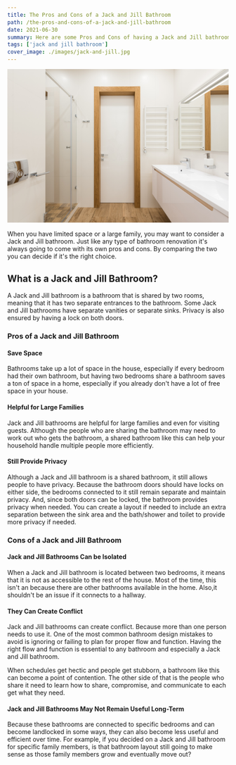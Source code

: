 ```yaml
---
title: The Pros and Cons of a Jack and Jill Bathroom
path: /the-pros-and-cons-of-a-jack-and-jill-bathroom
date: 2021-06-30
summary: Here are some Pros and Cons of having a Jack and Jill bathroom.
tags: ['jack and jill bathroom']
cover_image: ./images/jack-and-jill.jpg
---
```


![background](./images/jack-and-jill.jpg)

When you have limited space or a large family, you may want to consider a Jack and Jill bathroom. Just like any type of bathroom renovation it's always going to come with its own pros and cons. By comparing the two you can decide if it's the right choice. 

##  What is a Jack and Jill Bathroom?

A Jack and Jill bathroom is a bathroom that is shared by two rooms, meaning that it has two separate entrances to the bathroom. Some Jack and Jill bathrooms have separate vanities or separate sinks. Privacy is also ensured by having a lock on both doors.

###  Pros of a Jack and Jill Bathroom

 #### Save Space

Bathrooms take up a lot of space in the house, especially if every bedroom had their own bathroom, but having two bedrooms share a bathroom saves a ton of space in a home, especially if you already don't have a lot of free space in your house.

 #### Helpful for Large Families

Jack and Jill bathrooms are helpful for large families and even for visiting guests. Although the people who are sharing the bathroom may need to work out who gets the bathroom, a shared bathroom like this can help your household handle multiple people more efficiently.

 #### Still Provide Privacy

Although a Jack and Jill bathroom is a shared bathroom, it still allows people to have privacy. Because the bathroom doors should have locks on either side, the bedrooms connected to it still remain separate and maintain privacy. And, since both doors can be locked, the bathroom provides privacy when needed. You can create a layout if needed to include an extra separation between the sink area and the bath/shower and toilet to provide more privacy if needed.
 

### Cons of a Jack and Jill Bathroom

 #### Jack and Jill Bathrooms Can be Isolated

When a Jack and Jill bathroom is located between two bedrooms, it means that it is not as accessible to the rest of the house. Most of the time, this isn't an because  there are other bathrooms available in the home. Also,it shouldn't be an issue if it connects to a hallway.

 #### They Can Create Conflict

Jack and Jill bathrooms can create conflict. Because more than one person needs to use it. One of the most common bathroom design mistakes to avoid is ignoring or failing to plan for proper flow and function. Having the right flow and function is essential to any bathroom and especially a Jack and Jill bathroom.

When schedules get hectic and people get stubborn, a bathroom like this can become a point of contention. The other side of that is the people who share it need to learn how to share, compromise, and communicate to each get what they need.

 #### Jack and Jill Bathrooms May Not Remain Useful Long-Term

Because these bathrooms are connected to specific bedrooms and can become landlocked in some ways, they can also become less useful and efficient over time. For example, if you decided on a Jack and Jill bathroom for specific family members, is that bathroom layout still going to make sense as those family members grow and eventually move out?

